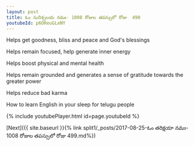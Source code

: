 ```yaml
---
layout: post
title: ఓం సునిశ్చలయ నమః- 1008 రోజుల తపస్సులో రోజు  490
youtubeId: p6OReuGLeNY
---
```

 
 
Helps get goodness, bliss and peace and God's blessings
 
Helps remain focused, help generate inner energy 
 
Helps boost physical and mental health 
 
Helps remain grounded and generates a sense of gratitude towards the greater power 
 
Helps reduce bad karma
 
How to learn English in your sleep for telugu people
 
 
 
 


{% include youtubePlayer.html id=page.youtubeId %}
 
[Next]({{ site.baseurl }}{% link split1/_posts/2017-08-25-ఓం తరిక్షయా నమః- 1008 రోజుల తపస్సులో రోజు  499.md%})
 

